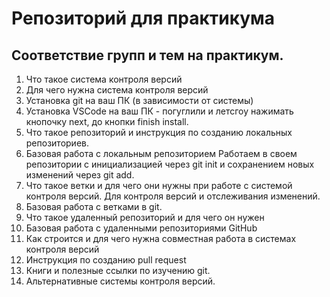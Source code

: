 # Репозиторий для практикума
## Соответствие групп и тем на практикум.

1. Что такое система контроля версий
2. Для чего нужна система контроля версий
3. Установка git на ваш ПК (в зависимости от системы)
4. Установка VSCode на ваш ПК - погуглили и летсгоу нажимать кнопочку next, до кнопки finish install.
5. Что такое репозиторий и инструкция по созданию локальных репозиториев.
6. Базовая работа с локальным репозиторием 
Работаем в своем репозитории с инициализацией через git init и сохранением новых изменений через git add.
7. Что такое ветки и для чего они нужны при работе с системой контроля версий.
Для контроля версий и отслеживания изменений.
8. Базовая работа с ветками в git.
9. Что такое удаленный репозиторий и для чего он нужен
10. Базовая работа с удаленными репозиториями GitHub
11. Как строится и для чего нужна совместная работа в системах контроля версий
12. Инструкция по созданию pull request
13. Книги и полезные ссылки по изучению git.
14. Альтернативные системы контроля версий.
